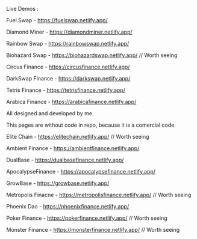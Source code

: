 Live Demos :

Fuel Swap  -  https://fuelswap.netlify.app/

Diamond Miner - https://diamondminer.netlify.app/

Rainbow Swap - https://rainbowswap.netlify.app/

Biohazard Swap - https://biohazardswap.netlify.app/  // Worth seeing

Circus Finance - https://circusfinance.netlify.app/

DarkSwap Finance - https://darkswap.netlify.app/

Tetris Finance - https://tetrisfinance.netlify.app/

Arabica Finance - https://arabicafinance.netlify.app/

All designed and developed by me.

This pages are without code in repo, because it is a comercial code.

Elite Chain - https://elitechain.netlify.app/  // Worth seeing

Ambient Finance - https://ambientfinance.netlify.app/  

DualBase - https://dualbasefinance.netlify.app/

ApocalypseFinance - https://apocalypsefinance.netlify.app/  

GrowBase - https://growbase.netlify.app/

Metropolis Finacne - https://metropolisfinance.netlify.app/  // Worth seeing

Phoenix Dao - https://phoenixfinance.netlify.app/

Poker Finance - https://pokerfinance.netlify.app/  // Worth seeing

Monster Finance - https://monsterfinance.netlify.app/  // Worth seeing



